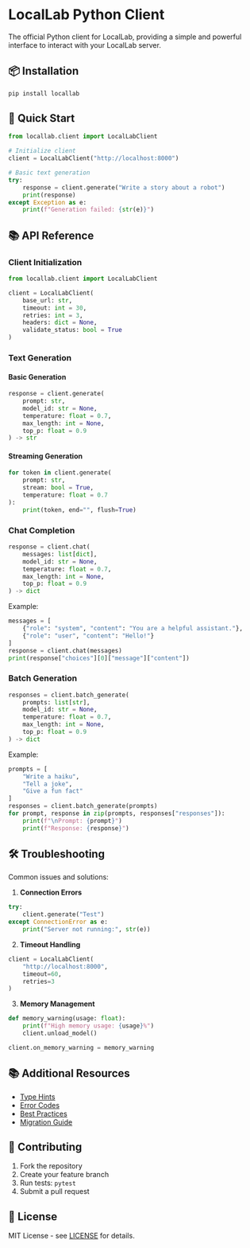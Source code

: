 # LocalLab Python Client

The official Python client for LocalLab, providing a simple and powerful interface to interact with your LocalLab server.

## 📦 Installation

```bash
pip install locallab
```

## 🚀 Quick Start

```python
from locallab.client import LocalLabClient

# Initialize client
client = LocalLabClient("http://localhost:8000")

# Basic text generation
try:
    response = client.generate("Write a story about a robot")
    print(response)
except Exception as e:
    print(f"Generation failed: {str(e)}")
```

## 📚 API Reference

### Client Initialization

```python
from locallab.client import LocalLabClient

client = LocalLabClient(
    base_url: str,
    timeout: int = 30,
    retries: int = 3,
    headers: dict = None,
    validate_status: bool = True
)
```

### Text Generation

#### Basic Generation

```python
response = client.generate(
    prompt: str,
    model_id: str = None,
    temperature: float = 0.7,
    max_length: int = None,
    top_p: float = 0.9
) -> str
```

#### Streaming Generation

```python
for token in client.generate(
    prompt: str,
    stream: bool = True,
    temperature: float = 0.7
):
    print(token, end="", flush=True)
```

### Chat Completion

```python
response = client.chat(
    messages: list[dict],
    model_id: str = None,
    temperature: float = 0.7,
    max_length: int = None,
    top_p: float = 0.9
) -> dict
```

Example:

```python
messages = [
    {"role": "system", "content": "You are a helpful assistant."},
    {"role": "user", "content": "Hello!"}
]
response = client.chat(messages)
print(response["choices"][0]["message"]["content"])
```

### Batch Generation

```python
responses = client.batch_generate(
    prompts: list[str],
    model_id: str = None,
    temperature: float = 0.7,
    max_length: int = None,
    top_p: float = 0.9
) -> dict
```

Example:

```python
prompts = [
    "Write a haiku",
    "Tell a joke",
    "Give a fun fact"
]
responses = client.batch_generate(prompts)
for prompt, response in zip(prompts, responses["responses"]):
    print(f"\nPrompt: {prompt}")
    print(f"Response: {response}")
```

## 🛠️ Troubleshooting

Common issues and solutions:

1. **Connection Errors**

```python
try:
    client.generate("Test")
except ConnectionError as e:
    print("Server not running:", str(e))
```

2. **Timeout Handling**

```python
client = LocalLabClient(
    "http://localhost:8000",
    timeout=60,
    retries=3
)
```

3. **Memory Management**

```python
def memory_warning(usage: float):
    print(f"High memory usage: {usage}%")
    client.unload_model()

client.on_memory_warning = memory_warning
```

## 📚 Additional Resources

- [Type Hints](./type_hints.md)
- [Error Codes](./errors.md)
- [Best Practices](./best-practices.md)
- [Migration Guide](./migration.md)

## 🤝 Contributing

1. Fork the repository
2. Create your feature branch
3. Run tests: `pytest`
4. Submit a pull request

## 📝 License

MIT License - see [LICENSE](../../LICENSE) for details.
